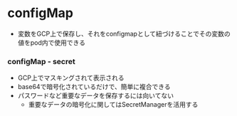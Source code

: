 # configMap
- 変数をGCP上で保存し、それをconfigmapとして紐づけることでその変数の値をpod内で使用できる

### configMap - secret
- GCP上でマスキングされて表示される
- base64で暗号化されているだけで、簡単に複合できる
- パスワードなど重要なデータを保存するには向いてない
  - 重要なデータの暗号化に関してはSecretManagerを活用する

